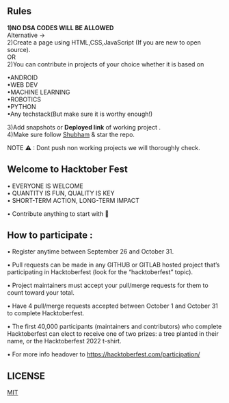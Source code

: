 ## Rules  

**1)NO DSA CODES WILL BE ALLOWED**  
Alternative ->   
2)Create a page using HTML,CSS,JavaScript (If you are new to open source).  
                 OR   
2)You can contribute in projects of your choice whether it is based on    

   •ANDROID  
   •WEB DEV  
   •MACHINE LEARNING  
   •ROBOTICS  
   •PYTHON  
   •Any techstack(But make sure it is worthy enough!)

3)Add snapshots or **Deployed link** of working project .    
4)Make sure follow [Shubham](https://github.com/shubham7668) & star the repo.     
  
NOTE ⚠ : Dont push non working projects we will thoroughly check.

## Welcome to Hacktober Fest 

• EVERYONE IS WELCOME    
• QUANTITY IS FUN, QUALITY IS KEY    
• SHORT-TERM ACTION, LONG-TERM IMPACT    

• Contribute anything to start with 🙌

## How to participate :  

• Register anytime between September 26 and October 31.

• Pull requests can be made in any GITHUB or GITLAB hosted project that’s participating in Hacktoberfest (look for the “hacktoberfest” topic).

• Project maintainers must accept your pull/merge requests for them to count toward your total.

• Have 4 pull/merge requests accepted between October 1 and October 31 to complete Hacktoberfest.

• The first 40,000 participants (maintainers and contributors) who complete Hacktoberfest can elect to receive one of two prizes: a tree planted in their name, or the   Hacktoberfest 2022 t-shirt.

• For more info headover to https://hacktoberfest.com/participation/


## LICENSE
  
[MIT](https://github.com/shubham7668/potfolio/blob/main/LICENSE)
  
